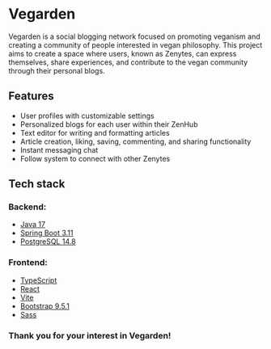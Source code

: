 # Vegarden

Vegarden is a social blogging network focused on promoting veganism and
creating a community of people interested in vegan philosophy.
This project aims to create a space where users, known as Zenytes,
can express themselves, share experiences, and contribute to the
vegan community through their personal blogs.

## Features

- User profiles with customizable settings
- Personalized blogs for each user within their ZenHub
- Text editor for writing and formatting articles
- Article creation, liking, saving, commenting, and sharing functionality
- Instant messaging chat
- Follow system to connect with other Zenytes

## Tech stack

### Backend:
- [Java 17](https://www.java.com/en/)
- [Spring Boot 3.11](https://spring.io/projects/spring-boot)
- [PostgreSQL 14.8](https://www.postgresql.org/)

### Frontend:
- [TypeScript](https://www.typescriptlang.org/)
- [React](https://react.dev/)
- [Vite ](https://vitejs.dev/)
- [Bootstrap 9.5.1](https://getbootstrap.com/)
- [Sass](https://sass-lang.com/)

### Thank you for your interest in Vegarden!
